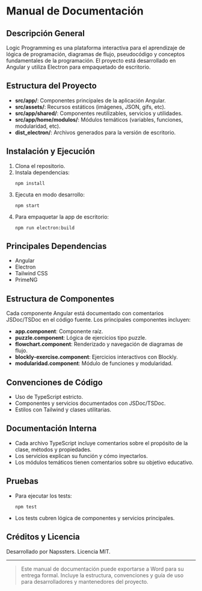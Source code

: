 # Manual de Documentación

## Descripción General

Logic Programming es una plataforma interactiva para el aprendizaje de lógica de programación, diagramas de flujo, pseudocódigo y conceptos fundamentales de la programación. El proyecto está desarrollado en Angular y utiliza Electron para empaquetado de escritorio.

## Estructura del Proyecto

- **src/app/**: Componentes principales de la aplicación Angular.
- **src/assets/**: Recursos estáticos (imágenes, JSON, gifs, etc).
- **src/app/shared/**: Componentes reutilizables, servicios y utilidades.
- **src/app/home/modulos/**: Módulos temáticos (variables, funciones, modularidad, etc).
- **dist_electron/**: Archivos generados para la versión de escritorio.

## Instalación y Ejecución

1. Clona el repositorio.
2. Instala dependencias:
   ```
   npm install
   ```
3. Ejecuta en modo desarrollo:
   ```
   npm start
   ```
4. Para empaquetar la app de escritorio:
   ```
   npm run electron:build
   ```

## Principales Dependencias

- Angular
- Electron
- Tailwind CSS
- PrimeNG

## Estructura de Componentes

Cada componente Angular está documentado con comentarios JSDoc/TSDoc en el código fuente. Los principales componentes incluyen:

- **app.component**: Componente raíz.
- **puzzle.component**: Lógica de ejercicios tipo puzzle.
- **flowchart.component**: Renderizado y navegación de diagramas de flujo.
- **blockly-exercise.component**: Ejercicios interactivos con Blockly.
- **modularidad.component**: Módulo de funciones y modularidad.

## Convenciones de Código

- Uso de TypeScript estricto.
- Componentes y servicios documentados con JSDoc/TSDoc.
- Estilos con Tailwind y clases utilitarias.

## Documentación Interna

- Cada archivo TypeScript incluye comentarios sobre el propósito de la clase, métodos y propiedades.
- Los servicios explican su función y cómo inyectarlos.
- Los módulos temáticos tienen comentarios sobre su objetivo educativo.

## Pruebas

- Para ejecutar los tests:
  ```
  npm test
  ```
- Los tests cubren lógica de componentes y servicios principales.

## Créditos y Licencia

Desarrollado por Napssters. Licencia MIT.

---

> Este manual de documentación puede exportarse a Word para su entrega formal. Incluye la estructura, convenciones y guía de uso para desarrolladores y mantenedores del proyecto.

